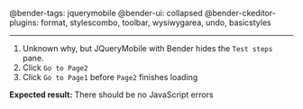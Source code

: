 @bender-tags: jquerymobile
@bender-ui: collapsed
@bender-ckeditor-plugins: format, stylescombo, toolbar, wysiwygarea, undo, basicstyles

----

1. Unknown why, but JQueryMobile with Bender hides the `Test steps` pane.
2. Click `Go to Page2`
3. Click `Go to Page1` before `Page2` finishes loading

**Expected result:** There should be no JavaScript errors
